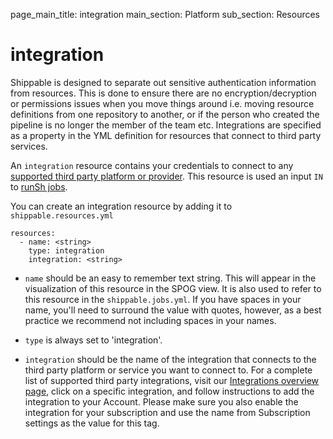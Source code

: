 page_main_title: integration
main_section: Platform
sub_section: Resources

# integration
Shippable is designed to separate out sensitive authentication information from resources.
This is done to ensure there are no encryption/decryption or permissions issues when you move things around i.e. moving resource definitions from one repository to another, or if the person who created the pipeline is no longer the member of the team etc. Integrations are specified as a property in the YML definition for resources that connect to third party services.

An `integration` resource contains your credentials to connect to any [supported third party platform or provider](integrations-overview/). This resource is used an input `IN` to [runSh jobs](job-runsh/).

You can create an integration resource by adding it to `shippable.resources.yml`

```
resources:
  - name: <string>
    type: integration
    integration: <string>
```

* `name` should be an easy to remember text string. This will appear in the visualization of this resource in the SPOG view. It is also used to refer to this resource in the `shippable.jobs.yml`. If you have spaces in your name, you'll need to surround the value with quotes, however, as a best practice we recommend not including spaces in your names.

* `type` is always set to 'integration'.

* `integration` should be the name of the integration that connects to the third party platform or service you want to connect to. For a complete list of supported third party integrations, visit our [Integrations overview page](integrations-overview/), click on a specific integration, and follow instructions to add the integration to your Account. Please make sure you also enable the integration for your subscription and use the name from Subscription settings as the value for this tag.
